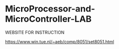 # MicroProcessor-and-MicroController-LAB

WEBSITE FOR INSTRUCTION

https://www.win.tue.nl/~aeb/comp/8051/set8051.html
